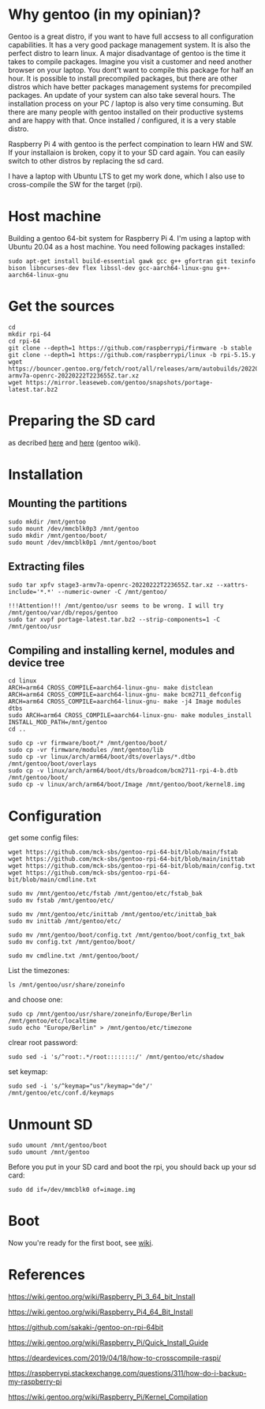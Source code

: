 # Why gentoo (in my opinian)?
Gentoo is a great distro, if you want to have full accsess to all configuration capabilities. It has a very good package management system. It is also the perfect distro to learn linux. A major disadvantage of gentoo is the time it takes to compile packages. Imagine you visit a customer and need another browser on your laptop. You dont't want to compile this package for half an hour. It is possible to install precompiled packages, but there are other distros which have better packages management systems for precompiled packages. An update of your system can also take several hours. The installation process on your PC / laptop is also very time consuming. But there are many people with gentoo installed on their productive systems and are happy with that. Once installed / configured, it is a very stable distro.

Raspberry Pi 4 with gentoo is the perfect compination to learn HW and SW. If your installaion is broken, copy it to your SD card again. You can easily switch to other distros by replacing the sd card.

I have a laptop with Ubuntu LTS to get my work done, which I also use to cross-compile the SW for the target (rpi).

# Host machine
Building a gentoo 64-bit system for Raspberry Pi 4. I'm using a laptop with Ubuntu 20.04 as a host machine. You need following packages installed:
```
sudo apt-get install build-essential gawk gcc g++ gfortran git texinfo bison libncurses-dev flex libssl-dev gcc-aarch64-linux-gnu g++-aarch64-linux-gnu
```

# Get the sources
```
cd 
mkdir rpi-64
cd rpi-64
git clone --depth=1 https://github.com/raspberrypi/firmware -b stable 
git clone --depth=1 https://github.com/raspberrypi/linux -b rpi-5.15.y
wget https://bouncer.gentoo.org/fetch/root/all/releases/arm/autobuilds/20220222T223655Z/stage3-armv7a-openrc-20220222T223655Z.tar.xz
wget https://mirror.leaseweb.com/gentoo/snapshots/portage-latest.tar.bz2
```
# Preparing the SD card
as decribed [here](https://wiki.gentoo.org/wiki/Raspberry_Pi_3_64_bit_Install) and [here](https://wiki.gentoo.org/wiki/Raspberry_Pi/Quick_Install_Guide) (gentoo wiki).

# Installation
## Mounting the partitions
```
sudo mkdir /mnt/gentoo
sudo mount /dev/mmcblk0p3 /mnt/gentoo
sudo mkdir /mnt/gentoo/boot/
sudo mount /dev/mmcblk0p1 /mnt/gentoo/boot
```

## Extracting files
```
sudo tar xpfv stage3-armv7a-openrc-20220222T223655Z.tar.xz --xattrs-include='*.*' --numeric-owner -C /mnt/gentoo/

!!!Attention!!! /mnt/gentoo/usr seems to be wrong. I will try /mnt/gentoo/var/db/repos/gentoo
sudo tar xvpf portage-latest.tar.bz2 --strip-components=1 -C /mnt/gentoo/usr
```
## Compiling and installing kernel, modules and device tree
```
cd linux
ARCH=arm64 CROSS_COMPILE=aarch64-linux-gnu- make distclean
ARCH=arm64 CROSS_COMPILE=aarch64-linux-gnu- make bcm2711_defconfig
ARCH=arm64 CROSS_COMPILE=aarch64-linux-gnu- make -j4 Image modules dtbs
sudo ARCH=arm64 CROSS_COMPILE=aarch64-linux-gnu- make modules_install INSTALL_MOD_PATH=/mnt/gentoo
cd ..

sudo cp -vr firmware/boot/* /mnt/gentoo/boot/
sudo cp -vr firmware/modules /mnt/gentoo/lib
sudo cp -vr linux/arch/arm64/boot/dts/overlays/*.dtbo /mnt/gentoo/boot/overlays
sudo cp -v linux/arch/arm64/boot/dts/broadcom/bcm2711-rpi-4-b.dtb /mnt/gentoo/boot/
sudo cp -v linux/arch/arm64/boot/Image /mnt/gentoo/boot/kernel8.img
```
# Configuration

get some config files:
```
wget https://github.com/mck-sbs/gentoo-rpi-64-bit/blob/main/fstab
wget https://github.com/mck-sbs/gentoo-rpi-64-bit/blob/main/inittab
wget https://github.com/mck-sbs/gentoo-rpi-64-bit/blob/main/config.txt
wget https://github.com/mck-sbs/gentoo-rpi-64-bit/blob/main/cmdline.txt

sudo mv /mnt/gentoo/etc/fstab /mnt/gentoo/etc/fstab_bak
sudo mv fstab /mnt/gentoo/etc/

sudo mv /mnt/gentoo/etc/inittab /mnt/gentoo/etc/inittab_bak
sudo mv inittab /mnt/gentoo/etc/

sudo mv /mnt/gentoo/boot/config.txt /mnt/gentoo/boot/config_txt_bak
sudo mv config.txt /mnt/gentoo/boot/

sudo mv cmdline.txt /mnt/gentoo/boot/
```


List the timezones:
```
ls /mnt/gentoo/usr/share/zoneinfo
```

and choose one:
```
sudo cp /mnt/gentoo/usr/share/zoneinfo/Europe/Berlin /mnt/gentoo/etc/localtime
sudo echo "Europe/Berlin" > /mnt/gentoo/etc/timezone
```

clrear root password:
```
sudo sed -i 's/^root:.*/root::::::::/' /mnt/gentoo/etc/shadow
```

set keymap:
```
sudo sed -i 's/^keymap="us"/keymap="de"/' /mnt/gentoo/etc/conf.d/keymaps
```

# Unmount SD
```
sudo umount /mnt/gentoo/boot
sudo umount /mnt/gentoo
```
Before you put in your SD card and boot the rpi, you should back up your sd card:
```
sudo dd if=/dev/mmcblk0 of=image.img
```

# Boot
Now you're ready for the first boot, see [wiki](https://github.com/mck-sbs/gentoo-rpi-64-bit/wiki/First-boot).


# References
https://wiki.gentoo.org/wiki/Raspberry_Pi_3_64_bit_Install

https://wiki.gentoo.org/wiki/Raspberry_Pi4_64_Bit_Install

https://github.com/sakaki-/gentoo-on-rpi-64bit

https://wiki.gentoo.org/wiki/Raspberry_Pi/Quick_Install_Guide

https://deardevices.com/2019/04/18/how-to-crosscompile-raspi/

https://raspberrypi.stackexchange.com/questions/311/how-do-i-backup-my-raspberry-pi

https://wiki.gentoo.org/wiki/Raspberry_Pi/Kernel_Compilation




